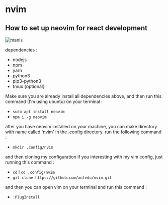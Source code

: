 # nvim
## How to set up neovim for react development

![manis](https://user-images.githubusercontent.com/61808981/87311437-6cfc9b00-c549-11ea-9785-9fd257163789.png)



dependencies : 
* nodejs
* npm 
* yarn
* python3
* pip3-python3
* tmux {optional}

Make sure you are already install all dependencies above, and then run this command (I'm using ubuntu) on your terminal : 
* ```sudo apt install neovim```
* ```npm i -g neovim```

after you have neovim installed on your machine, you can make directory with name called 'nvim' in the .config directory. run the following command : 
* ```mkdir .config/nvim```

and then cloning my configuration if you interesting with my vim config, just running this command : 
* ```cd```
I ```cd .config/nvim```
* ```git clone https://github.com/anfedu/nvim.git```

and then you can open vim on your terminal and run this command : 
* ```:PlugInstall```
